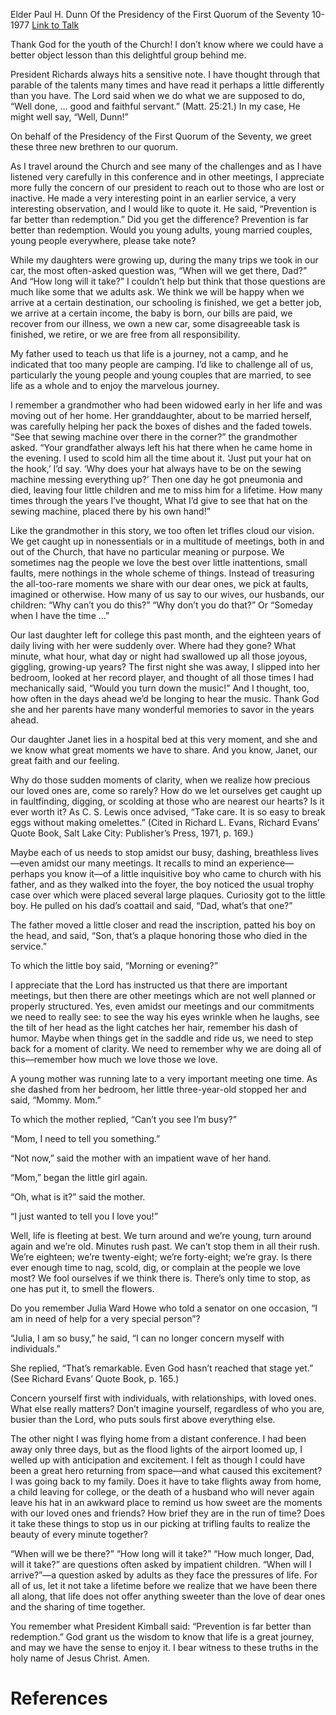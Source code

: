 Elder Paul H. Dunn
Of the Presidency of the First Quorum of the Seventy
10-1977
[Link to Talk](https://www.churchofjesuschrist.org/study/general-conference/1977/10/we-have-been-there-all-the-time?lang=eng)

Thank God for the youth of the Church! I don’t know where we could have a better object lesson than this delightful group behind me.

President Richards always hits a sensitive note. I have thought through that parable of the talents many times and have read it perhaps a little differently than you have. The Lord said when we do what we are supposed to do, “Well done, … good and faithful servant.” (Matt. 25:21.) In my case, He might well say, “Well, Dunn!”

On behalf of the Presidency of the First Quorum of the Seventy, we greet these three new brethren to our quorum.

As I travel around the Church and see many of the challenges and as I have listened very carefully in this conference and in other meetings, I appreciate more fully the concern of our president to reach out to those who are lost or inactive. He made a very interesting point in an earlier service, a very interesting observation, and I would like to quote it. He said, “Prevention is far better than redemption.” Did you get the difference? Prevention is far better than redemption. Would you young adults, young married couples, young people everywhere, please take note?

While my daughters were growing up, during the many trips we took in our car, the most often-asked question was, “When will we get there, Dad?” And “How long will it take?” I couldn’t help but think that those questions are much like some that we adults ask. We think we will be happy when we arrive at a certain destination, our schooling is finished, we get a better job, we arrive at a certain income, the baby is born, our bills are paid, we recover from our illness, we own a new car, some disagreeable task is finished, we retire, or we are free from all responsibility.

My father used to teach us that life is a journey, not a camp, and he indicated that too many people are camping. I’d like to challenge all of us, particularly the young people and young couples that are married, to see life as a whole and to enjoy the marvelous journey.

I remember a grandmother who had been widowed early in her life and was moving out of her home. Her granddaughter, about to be married herself, was carefully helping her pack the boxes of dishes and the faded towels. “See that sewing machine over there in the corner?” the grandmother asked. “Your grandfather always left his hat there when he came home in the evening. I used to scold him all the time about it. ‘Just put your hat on the hook,’ I’d say. ‘Why does your hat always have to be on the sewing machine messing everything up?’ Then one day he got pneumonia and died, leaving four little children and me to miss him for a lifetime. How many times through the years I’ve thought, What I’d give to see that hat on the sewing machine, placed there by his own hand!”

Like the grandmother in this story, we too often let trifles cloud our vision. We get caught up in nonessentials or in a multitude of meetings, both in and out of the Church, that have no particular meaning or purpose. We sometimes nag the people we love the best over little inattentions, small faults, mere nothings in the whole scheme of things. Instead of treasuring the all-too-rare moments we share with our dear ones, we pick at faults, imagined or otherwise. How many of us say to our wives, our husbands, our children: “Why can’t you do this?” “Why don’t you do that?” Or “Someday when I have the time …”

Our last daughter left for college this past month, and the eighteen years of daily living with her were suddenly over. Where had they gone? What minute, what hour, what day or night had swallowed up all those joyous, giggling, growing-up years? The first night she was away, I slipped into her bedroom, looked at her record player, and thought of all those times I had mechanically said, “Would you turn down the music!” And I thought, too, how often in the days ahead we’d be longing to hear the music. Thank God she and her parents have many wonderful memories to savor in the years ahead.

Our daughter Janet lies in a hospital bed at this very moment, and she and we know what great moments we have to share. And you know, Janet, our great faith and our feeling.

Why do those sudden moments of clarity, when we realize how precious our loved ones are, come so rarely? How do we let ourselves get caught up in faultfinding, digging, or scolding at those who are nearest our hearts? Is it ever worth it? As C. S. Lewis once advised, “Take care. It is so easy to break eggs without making omelettes.” (Cited in Richard L. Evans, Richard Evans’ Quote Book, Salt Lake City: Publisher’s Press, 1971, p. 169.)

Maybe each of us needs to stop amidst our busy, dashing, breathless lives—even amidst our many meetings. It recalls to mind an experience—perhaps you know it—of a little inquisitive boy who came to church with his father, and as they walked into the foyer, the boy noticed the usual trophy case over which were placed several large plaques. Curiosity got to the little boy. He pulled on his dad’s coattail and said, “Dad, what’s that one?”

The father moved a little closer and read the inscription, patted his boy on the head, and said, “Son, that’s a plaque honoring those who died in the service.”

To which the little boy said, “Morning or evening?”

I appreciate that the Lord has instructed us that there are important meetings, but then there are other meetings which are not well planned or properly structured. Yes, even amidst our meetings and our commitments we need to really see: to see the way his eyes wrinkle when he laughs, see the tilt of her head as the light catches her hair, remember his dash of humor. Maybe when things get in the saddle and ride us, we need to step back for a moment of clarity. We need to remember why we are doing all of this—remember how much we love those we love.

A young mother was running late to a very important meeting one time. As she dashed from her bedroom, her little three-year-old stopped her and said, “Mommy. Mom.”

To which the mother replied, “Can’t you see I’m busy?”

“Mom, I need to tell you something.”

“Not now,” said the mother with an impatient wave of her hand.

“Mom,” began the little girl again.

“Oh, what is it?” said the mother.

“I just wanted to tell you I love you!”

Well, life is fleeting at best. We turn around and we’re young, turn around again and we’re old. Minutes rush past. We can’t stop them in all their rush. We’re eighteen; we’re twenty-eight; we’re forty-eight; we’re gray. Is there ever enough time to nag, scold, dig, or complain at the people we love most? We fool ourselves if we think there is. There’s only time to stop, as one has put it, to smell the flowers.

Do you remember Julia Ward Howe who told a senator on one occasion, “I am in need of help for a very special person”?

“Julia, I am so busy,” he said, “I can no longer concern myself with individuals.”

She replied, “That’s remarkable. Even God hasn’t reached that stage yet.” (See Richard Evans’ Quote Book, p. 165.)

Concern yourself first with individuals, with relationships, with loved ones. What else really matters? Don’t imagine yourself, regardless of who you are, busier than the Lord, who puts souls first above everything else.

The other night I was flying home from a distant conference. I had been away only three days, but as the flood lights of the airport loomed up, I welled up with anticipation and excitement. I felt as though I could have been a great hero returning from space—and what caused this excitement? I was going back to my family. Does it have to take flights away from home, a child leaving for college, or the death of a husband who will never again leave his hat in an awkward place to remind us how sweet are the moments with our loved ones and friends? How brief they are in the run of time? Does it take these things to stop us in our picking at trifling faults to realize the beauty of every minute together?

“When will we be there?” “How long will it take?” “How much longer, Dad, will it take?” are questions often asked by impatient children. “When will I arrive?”—a question asked by adults as they face the pressures of life. For all of us, let it not take a lifetime before we realize that we have been there all along, that life does not offer anything sweeter than the love of dear ones and the sharing of time together.

You remember what President Kimball said: “Prevention is far better than redemption.” God grant us the wisdom to know that life is a great journey, and may we have the sense to enjoy it. I bear witness to these truths in the holy name of Jesus Christ. Amen.

# References
